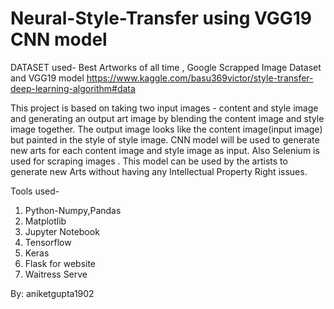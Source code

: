 # Neural-Style-Transfer using VGG19 CNN model
DATASET used- Best Artworks of all time , Google Scrapped Image Dataset and VGG19 model https://www.kaggle.com/basu369victor/style-transfer-deep-learning-algorithm#data 

This project is based on taking two input images - content and style image and generating an output art image by blending the content image and style image together.
The output image looks like the content image(input image) but painted in the style of style image.
CNN model will be used to generate new arts for each content image
and style image as input. 
Also Selenium is used for scraping images .
This model can be used by the artists to generate new Arts without having any Intellectual Property Right issues.

Tools used-
1. Python-Numpy,Pandas
2. Matplotlib
3. Jupyter Notebook
4. Tensorflow
5. Keras
6. Flask for website
7. Waitress Serve

By: aniketgupta1902
